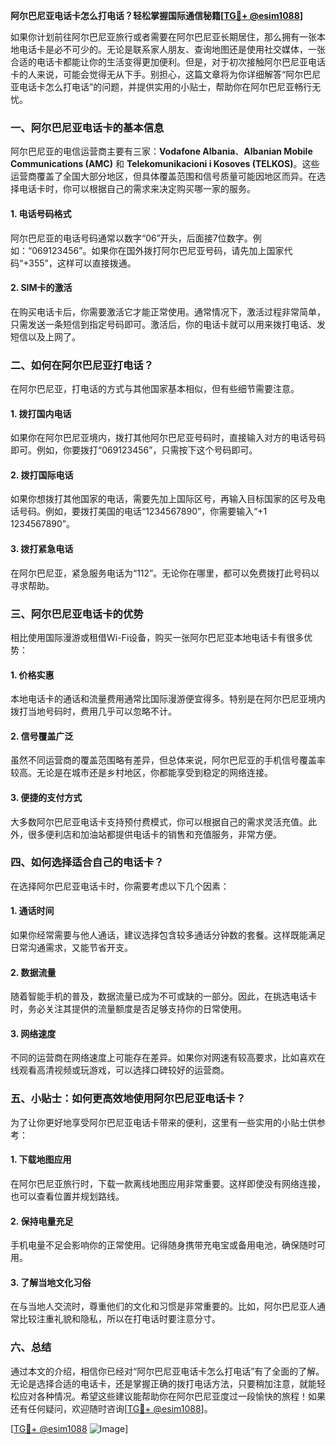 **阿尔巴尼亚电话卡怎么打电话？轻松掌握国际通信秘籍[[TG💪+ @esim1088](https://t.me/s/esim1088)]**

如果你计划前往阿尔巴尼亚旅行或者需要在阿尔巴尼亚长期居住，那么拥有一张本地电话卡是必不可少的。无论是联系家人朋友、查询地图还是使用社交媒体，一张合适的电话卡都能让你的生活变得更加便利。但是，对于初次接触阿尔巴尼亚电话卡的人来说，可能会觉得无从下手。别担心，这篇文章将为你详细解答“阿尔巴尼亚电话卡怎么打电话”的问题，并提供实用的小贴士，帮助你在阿尔巴尼亚畅行无忧。

### 一、阿尔巴尼亚电话卡的基本信息

阿尔巴尼亚的电信运营商主要有三家：**Vodafone Albania**、**Albanian Mobile Communications (AMC)** 和 **Telekomunikacioni i Kosoves (TELKOS)**。这些运营商覆盖了全国大部分地区，但具体覆盖范围和信号质量可能因地区而异。在选择电话卡时，你可以根据自己的需求来决定购买哪一家的服务。

#### 1. **电话号码格式**
阿尔巴尼亚的电话号码通常以数字“06”开头，后面接7位数字。例如：“069123456”。如果你在国外拨打阿尔巴尼亚号码，请先加上国家代码“+355”，这样可以直接拨通。

#### 2. **SIM卡的激活**
在购买电话卡后，你需要激活它才能正常使用。通常情况下，激活过程非常简单，只需发送一条短信到指定号码即可。激活后，你的电话卡就可以用来拨打电话、发短信以及上网了。

### 二、如何在阿尔巴尼亚打电话？

在阿尔巴尼亚，打电话的方式与其他国家基本相似，但有些细节需要注意。

#### 1. **拨打国内电话**
如果你在阿尔巴尼亚境内，拨打其他阿尔巴尼亚号码时，直接输入对方的电话号码即可。例如，你要拨打“069123456”，只需按下这个号码即可。

#### 2. **拨打国际电话**
如果你想拨打其他国家的电话，需要先加上国际区号，再输入目标国家的区号及电话号码。例如，要拨打美国的电话“1234567890”，你需要输入“+1 1234567890”。

#### 3. **拨打紧急电话**
在阿尔巴尼亚，紧急服务电话为“112”。无论你在哪里，都可以免费拨打此号码以寻求帮助。

### 三、阿尔巴尼亚电话卡的优势

相比使用国际漫游或租借Wi-Fi设备，购买一张阿尔巴尼亚本地电话卡有很多优势：

#### 1. **价格实惠**
本地电话卡的通话和流量费用通常比国际漫游便宜得多。特别是在阿尔巴尼亚境内拨打当地号码时，费用几乎可以忽略不计。

#### 2. **信号覆盖广泛**
虽然不同运营商的覆盖范围略有差异，但总体来说，阿尔巴尼亚的手机信号覆盖率较高。无论是在城市还是乡村地区，你都能享受到稳定的网络连接。

#### 3. **便捷的支付方式**
大多数阿尔巴尼亚电话卡支持预付费模式，你可以根据自己的需求灵活充值。此外，很多便利店和加油站都提供电话卡的销售和充值服务，非常方便。

### 四、如何选择适合自己的电话卡？

在选择阿尔巴尼亚电话卡时，你需要考虑以下几个因素：

#### 1. **通话时间**
如果你经常需要与他人通话，建议选择包含较多通话分钟数的套餐。这样既能满足日常沟通需求，又能节省开支。

#### 2. **数据流量**
随着智能手机的普及，数据流量已成为不可或缺的一部分。因此，在挑选电话卡时，务必关注其提供的流量额度是否足够支持你的日常使用。

#### 3. **网络速度**
不同的运营商在网络速度上可能存在差异。如果你对网速有较高要求，比如喜欢在线观看高清视频或玩游戏，可以选择口碑较好的运营商。

### 五、小贴士：如何更高效地使用阿尔巴尼亚电话卡？

为了让你更好地享受阿尔巴尼亚电话卡带来的便利，这里有一些实用的小贴士供参考：

#### 1. **下载地图应用**
在阿尔巴尼亚旅行时，下载一款离线地图应用非常重要。这样即使没有网络连接，也可以查看位置并规划路线。

#### 2. **保持电量充足**
手机电量不足会影响你的正常使用。记得随身携带充电宝或备用电池，确保随时可用。

#### 3. **了解当地文化习俗**
在与当地人交流时，尊重他们的文化和习惯是非常重要的。比如，阿尔巴尼亚人通常比较注重礼貌和隐私，所以在打电话时要注意分寸。

### 六、总结

通过本文的介绍，相信你已经对“阿尔巴尼亚电话卡怎么打电话”有了全面的了解。无论是选择合适的电话卡，还是掌握正确的拨打电话方法，只要稍加注意，就能轻松应对各种情况。希望这些建议能帮助你在阿尔巴尼亚度过一段愉快的旅程！如果还有任何疑问，欢迎随时咨询[[TG💪+ @esim1088](https://t.me/s/esim1088)]。

[[TG💪+ @esim1088](https://t.me/s/esim1088) ![Image](https://i.postimg.cc/4NQfJmqS/Snipaste-2025-05-13-00-14-12.png)]